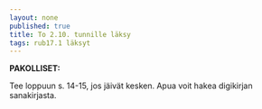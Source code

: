 ```yaml
---
layout: none
published: true
title: To 2.10. tunnille läksy
tags: rub17.1 läksyt
---
```

**PAKOLLISET:**

Tee loppuun s. 14-15, jos jäivät kesken. Apua voit hakea digikirjan sanakirjasta.
